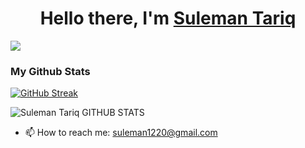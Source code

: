 <h1 align="center">Hello there, I'm <a href="https://suleman.dev"> Suleman Tariq </a></h1>

![](https://komarev.com/ghpvc/?username=suleman1220&style=for-the-badge)

### My Github Stats

[![GitHub Streak](https://streak-stats.demolab.com?user=suleman1220&theme=tokyonight)](https://git.io/streak-stats)

<div>
<img align="center" alt = "Suleman Tariq GITHUB STATS" src="https://github-readme-stats.vercel.app/api?username=suleman1220&show_icons=true&theme=tokyonight&count_private=true&hide=contribs,prs,issues"/>
</div>

- 📫 How to reach me: suleman1220@gmail.com
